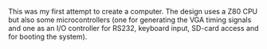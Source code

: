 This was my first attempt to create a computer. The design uses a Z80 CPU but also some microcontrollers 
(one for generating the VGA timing signals and one as an I/O controller for RS232, keyboard input, SD-card access and for booting the system).
